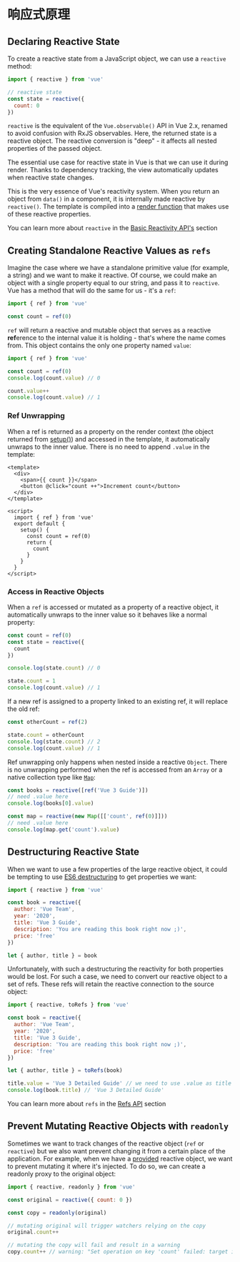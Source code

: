 # 响应式原理

## Declaring Reactive State

To create a reactive state from a JavaScript object, we can use a `reactive` method:

```js
import { reactive } from 'vue'

// reactive state
const state = reactive({
  count: 0
})
```

`reactive` is the equivalent of the `Vue.observable()` API in Vue 2.x, renamed to avoid confusion with RxJS observables. Here, the returned state is a reactive object. The reactive conversion is "deep" - it affects all nested properties of the passed object.

The essential use case for reactive state in Vue is that we can use it during render. Thanks to dependency tracking, the view automatically updates when reactive state changes.

This is the very essence of Vue's reactivity system. When you return an object from `data()` in a component, it is internally made reactive by `reactive()`. The template is compiled into a [render function](render-function.html) that makes use of these reactive properties.

You can learn more about `reactive` in the [Basic Reactivity API's](../api/basic-reactivity.html) section

## Creating Standalone Reactive Values as `refs`

Imagine the case where we have a standalone primitive value (for example, a string) and we want to make it reactive. Of course, we could make an object with a single property equal to our string, and pass it to `reactive`. Vue has a method that will do the same for us - it's a `ref`:

```js
import { ref } from 'vue'

const count = ref(0)
```

`ref` will return a reactive and mutable object that serves as a reactive **ref**erence to the internal value it is holding - that's where the name comes from. This object contains the only one property named `value`:

```js
import { ref } from 'vue'

const count = ref(0)
console.log(count.value) // 0

count.value++
console.log(count.value) // 1
```

### Ref Unwrapping

When a ref is returned as a property on the render context (the object returned from [setup()](composition-api-setup.html)) and accessed in the template, it automatically unwraps to the inner value. There is no need to append `.value` in the template:

```vue-html
<template>
  <div>
    <span>{{ count }}</span>
    <button @click="count ++">Increment count</button>
  </div>
</template>

<script>
  import { ref } from 'vue'
  export default {
    setup() {
      const count = ref(0)
      return {
        count
      }
    }
  }
</script>
```

### Access in Reactive Objects

When a `ref` is accessed or mutated as a property of a reactive object, it automatically unwraps to the inner value so it behaves like a normal property:

```js
const count = ref(0)
const state = reactive({
  count
})

console.log(state.count) // 0

state.count = 1
console.log(count.value) // 1
```

If a new ref is assigned to a property linked to an existing ref, it will replace the old ref:

```js
const otherCount = ref(2)

state.count = otherCount
console.log(state.count) // 2
console.log(count.value) // 1
```

Ref unwrapping only happens when nested inside a reactive `Object`. There is no unwrapping performed when the ref is accessed from an `Array` or a native collection type like [`Map`](https://developer.mozilla.org/en-US/docs/Web/JavaScript/Reference/Global_Objects/Map):

```js
const books = reactive([ref('Vue 3 Guide')])
// need .value here
console.log(books[0].value)

const map = reactive(new Map([['count', ref(0)]]))
// need .value here
console.log(map.get('count').value)
```

## Destructuring Reactive State

When we want to use a few properties of the large reactive object, it could be tempting to use [ES6 destructuring](https://developer.mozilla.org/en-US/docs/Web/JavaScript/Reference/Operators/Destructuring_assignment) to get properties we want:

```js
import { reactive } from 'vue'

const book = reactive({
  author: 'Vue Team',
  year: '2020',
  title: 'Vue 3 Guide',
  description: 'You are reading this book right now ;)',
  price: 'free'
})

let { author, title } = book
```

Unfortunately, with such a destructuring the reactivity for both properties would be lost. For such a case, we need to convert our reactive object to a set of refs. These refs will retain the reactive connection to the source object:

```js
import { reactive, toRefs } from 'vue'

const book = reactive({
  author: 'Vue Team',
  year: '2020',
  title: 'Vue 3 Guide',
  description: 'You are reading this book right now ;)',
  price: 'free'
})

let { author, title } = toRefs(book)

title.value = 'Vue 3 Detailed Guide' // we need to use .value as title is a ref now
console.log(book.title) // 'Vue 3 Detailed Guide'
```

You can learn more about `refs` in the [Refs API](../api/refs-api.html#ref) section

## Prevent Mutating Reactive Objects with `readonly`

Sometimes we want to track changes of the reactive object (`ref` or `reactive`) but we also want prevent changing it from a certain place of the application. For example, when we have a [provided](component-provide-inject.html) reactive object, we want to prevent mutating it where it's injected. To do so, we can create a readonly proxy to the original object:

```js
import { reactive, readonly } from 'vue'

const original = reactive({ count: 0 })

const copy = readonly(original)

// mutating original will trigger watchers relying on the copy
original.count++

// mutating the copy will fail and result in a warning
copy.count++ // warning: "Set operation on key 'count' failed: target is readonly."
```
